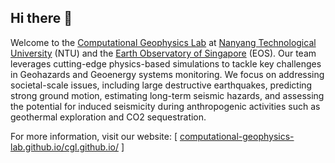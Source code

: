 ## Hi there 👋

Welcome to the [Computational Geophysics Lab](https://computational-geophysics-lab.github.io/cgl.github.io/) at [Nanyang Technological University](https://www.ntu.edu.sg) (NTU) and the [Earth Observatory of Singapore](https://earthobservatory.sg) (EOS). Our team leverages cutting-edge physics-based simulations to tackle key challenges in Geohazards and Geoenergy systems monitoring. We focus on addressing societal-scale issues, including large destructive earthquakes, predicting strong ground motion, estimating long-term seismic hazards, and assessing the potential for induced seismicity during anthropogenic activities such as geothermal exploration and CO2 sequestration.

For more information, visit our website: [ [computational-geophysics-lab.github.io/cgl.github.io/](https://computational-geophysics-lab.github.io/cgl.github.io/) ]
